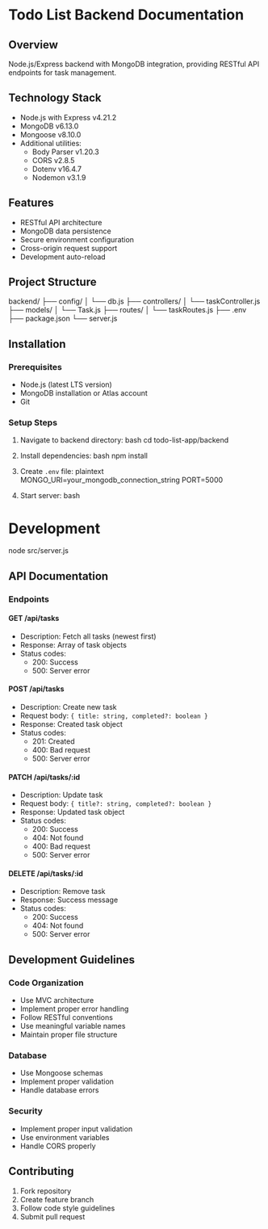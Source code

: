 # Todo List Backend Documentation

## Overview

Node.js/Express backend with MongoDB integration, providing RESTful API endpoints for task management.

## Technology Stack

- Node.js with Express v4.21.2
- MongoDB v6.13.0
- Mongoose v8.10.0
- Additional utilities:
  - Body Parser v1.20.3
  - CORS v2.8.5
  - Dotenv v16.4.7
  - Nodemon v3.1.9

## Features

- RESTful API architecture
- MongoDB data persistence
- Secure environment configuration
- Cross-origin request support
- Development auto-reload

## Project Structure

backend/
├── config/
│ └── db.js
├── controllers/
│ └── taskController.js
├── models/
│ └── Task.js
├── routes/
│ └── taskRoutes.js
├── .env
├── package.json
└── server.js

## Installation

### Prerequisites

- Node.js (latest LTS version)
- MongoDB installation or Atlas account
- Git

### Setup Steps

1. Navigate to backend directory:
   bash
   cd todo-list-app/backend

2. Install dependencies:
   bash
   npm install

3. Create `.env` file:
   plaintext
   MONGO_URI=your_mongodb_connection_string
   PORT=5000

4. Start server:
   bash

# Development

node src/server.js

## API Documentation

### Endpoints

#### GET /api/tasks

- Description: Fetch all tasks (newest first)
- Response: Array of task objects
- Status codes:
  - 200: Success
  - 500: Server error

#### POST /api/tasks

- Description: Create new task
- Request body: `{ title: string, completed?: boolean }`
- Response: Created task object
- Status codes:
  - 201: Created
  - 400: Bad request
  - 500: Server error

#### PATCH /api/tasks/:id

- Description: Update task
- Request body: `{ title?: string, completed?: boolean }`
- Response: Updated task object
- Status codes:
  - 200: Success
  - 404: Not found
  - 400: Bad request
  - 500: Server error

#### DELETE /api/tasks/:id

- Description: Remove task
- Response: Success message
- Status codes:
  - 200: Success
  - 404: Not found
  - 500: Server error

## Development Guidelines

### Code Organization

- Use MVC architecture
- Implement proper error handling
- Follow RESTful conventions
- Use meaningful variable names
- Maintain proper file structure

### Database

- Use Mongoose schemas
- Implement proper validation
- Handle database errors

### Security

- Implement proper input validation
- Use environment variables
- Handle CORS properly

## Contributing

1. Fork repository
2. Create feature branch
3. Follow code style guidelines
4. Submit pull request
